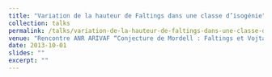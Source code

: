 ```yaml
---
title: "Variation de la hauteur de Faltings dans une classe d’isogénie"
collection: talks
permalink: /talks/variation-de-la-hauteur-de-faltings-dans-une-classe-disogenie-2013
venue: "Rencontre ANR ARIVAF “Conjecture de Mordell : Faltings et Vojta-Bombieri”, Bordeaux"
date: 2013-10-01
slides: ""
excerpt: ""
---
```

